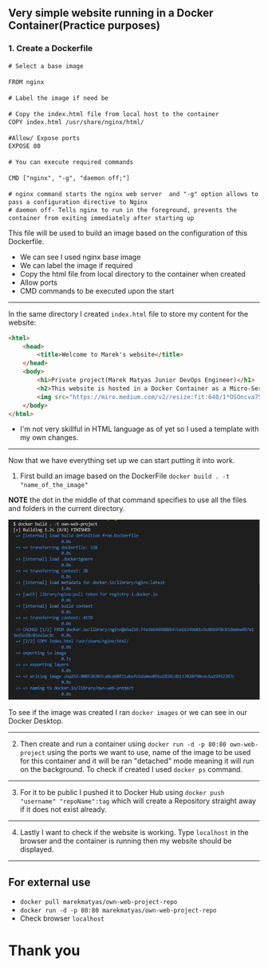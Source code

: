 ## Very simple website running in a Docker Container(Practice purposes)

### 1. Create a Dockerfile
```Docker 
# Select a base image

FROM nginx

# Label the image if need be 

# Copy the index.html file from local host to the container
COPY index.html /usr/share/nginx/html/

#Allow/ Expose ports
EXPOSE 80

# You can execute required commands

CMD ["nginx", "-g", "daemon off;"]

# nginx command starts the nginx web server  and "-g" option allows to pass a configuration directive to Nginx
# daemon off- Tells nginx to run in the foreground, prevents the container from exiting immediately after starting up
```

This file will be used to build an image based on the configuration of this Dockerfile. 
 
- We can see I used nginx base image
- We can label the image if required 
- Copy the html file from local directory to the container when created
- Allow ports
- CMD commands to be executed upon the start

---

In the same directory I created `index.html` file to store my content for the website:

```HTML
<html>
    <head>
        <title>Welcome to Marek's website</title>
    </head>
    <body>
        <h1>Private project(Marek Matyas Junior DevOps Engineer)</h1>
        <h2>This website is hosted in a Docker Container as a Micro-Service</h2>
        <img src="https://miro.medium.com/v2/resize:fit:640/1*OSOncva75gJMPvoVVXKBVQ.gif" alt="my_image">
    </body>
</html>
```

- I'm not very skillful in HTML language as of yet so I used a template with my own changes. 

---

Now that we have everything set up we can start putting it into work. 

1. First build an image based on the DockerFile `docker build . -t "name_of_the_image"`

**NOTE** the dot in the middle of that command specifies to use all the files and folders in the current directory. 

![](pictures/image.png)

To see if the image was created I ran `docker images` or we can see in our Docker Desktop.

---

2. Then create and run a container using `docker run -d -p 80:80 own-web-project` using the ports we want to use, name of the image to be used for this container and it will be ran "detached" mode meaning it will run on the background. To check if created I used `docker ps` command.

---

3. For it to be public I pushed it to Docker Hub using `docker push "username" "repoName":tag` which will create a Repository straight away if it does not exist already. 

---

4. Lastly I want to check if the website is working. Type `localhost` in the browser and the container is running then my website should be displayed. 


---


## For external use

- `docker pull marekmatyas/own-web-project-repo`
- `docker run -d -p 80:80 marekmatyas/own-web-project-repo` 
- Check browser `localhost`


# Thank you 

